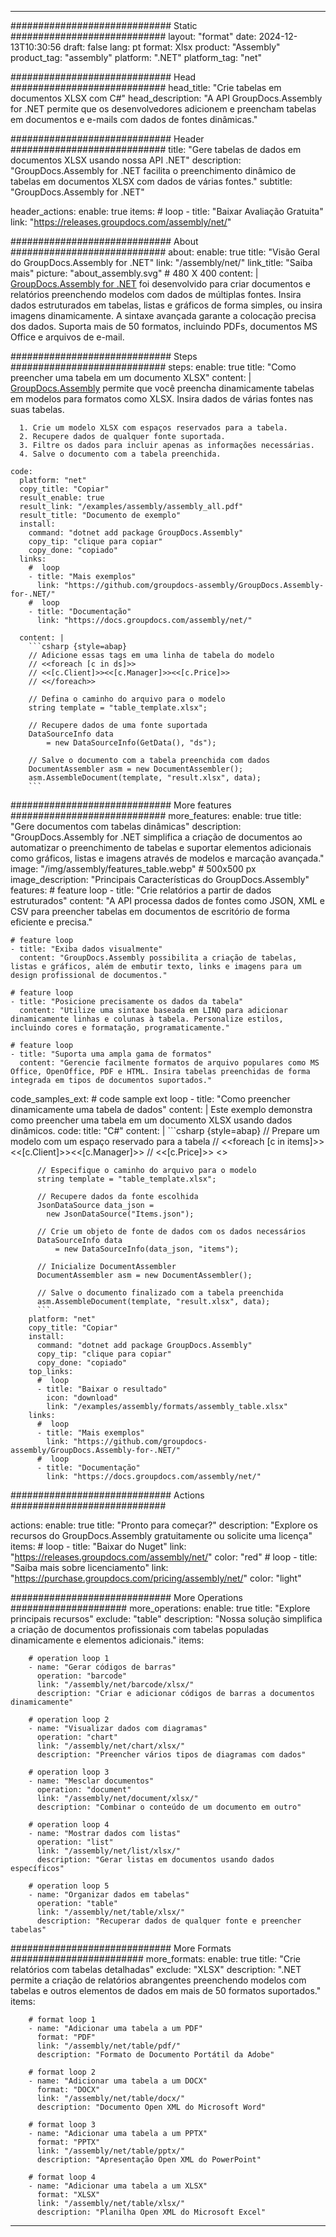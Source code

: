 



---
############################# Static ############################
layout: "format"
date:  2024-12-13T10:30:56
draft: false
lang: pt
format: Xlsx
product: "Assembly"
product_tag: "assembly"
platform: ".NET"
platform_tag: "net"

############################# Head ############################
head_title: "Crie tabelas em documentos XLSX com C#"
head_description: "A API GroupDocs.Assembly for .NET permite que os desenvolvedores adicionem e preencham tabelas em documentos e e-mails com dados de fontes dinâmicas."

############################# Header ############################
title: "Gere tabelas de dados em documentos XLSX usando nossa API .NET" 
description: "GroupDocs.Assembly for .NET facilita o preenchimento dinâmico de tabelas em documentos XLSX com dados de várias fontes."
subtitle: "GroupDocs.Assembly for .NET" 

header_actions:
  enable: true
  items:
    #  loop
    - title: "Baixar Avaliação Gratuita"
      link: "https://releases.groupdocs.com/assembly/net/"
      
############################# About ############################
about:
    enable: true
    title: "Visão Geral do GroupDocs.Assembly for .NET"
    link: "/assembly/net/"
    link_title: "Saiba mais"
    picture: "about_assembly.svg" # 480 X 400
    content: |
       [GroupDocs.Assembly for .NET](/assembly/net/) foi desenvolvido para criar documentos e relatórios preenchendo modelos com dados de múltiplas fontes. Insira dados estruturados em tabelas, listas e gráficos de forma simples, ou insira imagens dinamicamente. A sintaxe avançada garante a colocação precisa dos dados. Suporta mais de 50 formatos, incluindo PDFs, documentos MS Office e arquivos de e-mail.

############################# Steps ############################
steps:
    enable: true
    title: "Como preencher uma tabela em um documento XLSX"
    content: |
      [GroupDocs.Assembly](/assembly/net/) permite que você preencha dinamicamente tabelas em modelos para formatos como XLSX. Insira dados de várias fontes nas suas tabelas.
      
      1. Crie um modelo XLSX com espaços reservados para a tabela.
      2. Recupere dados de qualquer fonte suportada.
      3. Filtre os dados para incluir apenas as informações necessárias.
      4. Salve o documento com a tabela preenchida.
   
    code:
      platform: "net"
      copy_title: "Copiar"
      result_enable: true
      result_link: "/examples/assembly/assembly_all.pdf"
      result_title: "Documento de exemplo"
      install:
        command: "dotnet add package GroupDocs.Assembly"
        copy_tip: "clique para copiar"
        copy_done: "copiado"
      links:
        #  loop
        - title: "Mais exemplos"
          link: "https://github.com/groupdocs-assembly/GroupDocs.Assembly-for-.NET/"
        #  loop
        - title: "Documentação"
          link: "https://docs.groupdocs.com/assembly/net/"
          
      content: |
        ```csharp {style=abap}
        // Adicione essas tags em uma linha de tabela do modelo
        // <<foreach [c in ds]>>
        // <<[c.Client]>><<[c.Manager]>><<[c.Price]>>
        // <</foreach>>

        // Defina o caminho do arquivo para o modelo
        string template = "table_template.xlsx";

        // Recupere dados de uma fonte suportada
        DataSourceInfo data 
            = new DataSourceInfo(GetData(), "ds");

        // Salve o documento com a tabela preenchida com dados
        DocumentAssembler asm = new DocumentAssembler();
        asm.AssembleDocument(template, "result.xlsx", data);
        ```            

############################# More features ############################
more_features:
  enable: true
  title: "Gere documentos com tabelas dinâmicas"
  description: "GroupDocs.Assembly for .NET simplifica a criação de documentos ao automatizar o preenchimento de tabelas e suportar elementos adicionais como gráficos, listas e imagens através de modelos e marcação avançada."
  image: "/img/assembly/features_table.webp" # 500x500 px
  image_description: "Principais Características do GroupDocs.Assembly"
  features:
    # feature loop
    - title: "Crie relatórios a partir de dados estruturados"
      content: "A API processa dados de fontes como JSON, XML e CSV para preencher tabelas em documentos de escritório de forma eficiente e precisa."

    # feature loop
    - title: "Exiba dados visualmente"
      content: "GroupDocs.Assembly possibilita a criação de tabelas, listas e gráficos, além de embutir texto, links e imagens para um design profissional de documentos."

    # feature loop
    - title: "Posicione precisamente os dados da tabela"
      content: "Utilize uma sintaxe baseada em LINQ para adicionar dinamicamente linhas e colunas à tabela. Personalize estilos, incluindo cores e formatação, programaticamente."

    # feature loop
    - title: "Suporta uma ampla gama de formatos"
      content: "Gerencie facilmente formatos de arquivo populares como MS Office, OpenOffice, PDF e HTML. Insira tabelas preenchidas de forma integrada em tipos de documentos suportados."
      
  code_samples_ext:
    # code sample ext loop
    - title: "Como preencher dinamicamente uma tabela de dados"
      content: |
        Este exemplo demonstra como preencher uma tabela em um documento XLSX usando dados dinâmicos.
      code:
        title: "C#"
        content: |
          ```csharp {style=abap}
          // Prepare um modelo com um espaço reservado para a tabela
          // <<foreach [c in items]>> <<[c.Client]>><<[c.Manager]>>
          // <<[c.Price]>> <</foreach>>

          // Especifique o caminho do arquivo para o modelo
          string template = "table_template.xlsx";

          // Recupere dados da fonte escolhida
          JsonDataSource data_json = 
            new JsonDataSource("Items.json");

          // Crie um objeto de fonte de dados com os dados necessários
          DataSourceInfo data 
              = new DataSourceInfo(data_json, "items");

          // Inicialize DocumentAssembler
          DocumentAssembler asm = new DocumentAssembler();

          // Salve o documento finalizado com a tabela preenchida
          asm.AssembleDocument(template, "result.xlsx", data);
          ```
        platform: "net"
        copy_title: "Copiar"
        install:
          command: "dotnet add package GroupDocs.Assembly"
          copy_tip: "clique para copiar"
          copy_done: "copiado"
        top_links:
          #  loop
          - title: "Baixar o resultado"
            icon: "download"
            link: "/examples/assembly/formats/assembly_table.xlsx"
        links:
          #  loop
          - title: "Mais exemplos"
            link: "https://github.com/groupdocs-assembly/GroupDocs.Assembly-for-.NET/"
          #  loop
          - title: "Documentação"
            link: "https://docs.groupdocs.com/assembly/net/"
            

            


############################# Actions ############################

actions:
  enable: true
  title: "Pronto para começar?"
  description: "Explore os recursos do GroupDocs.Assembly gratuitamente ou solicite uma licença"
  items:
    #  loop
    - title: "Baixar do Nuget"
      link: "https://releases.groupdocs.com/assembly/net/"
      color: "red"
        #  loop
    - title: "Saiba mais sobre licenciamento"
      link: "https://purchase.groupdocs.com/pricing/assembly/net/"
      color: "light"


############################# More Operations #####################
more_operations:
    enable: true
    title: "Explore principais recursos"
    exclude: "table"
    description: "Nossa solução simplifica a criação de documentos profissionais com tabelas populadas dinamicamente e elementos adicionais."
    items: 
          
        # operation loop 1
        - name: "Gerar códigos de barras"
          operation: "barcode"
          link: "/assembly/net/barcode/xlsx/"
          description: "Criar e adicionar códigos de barras a documentos dinamicamente"

        # operation loop 2
        - name: "Visualizar dados com diagramas"
          operation: "chart"
          link: "/assembly/net/chart/xlsx/"
          description: "Preencher vários tipos de diagramas com dados"

        # operation loop 3
        - name: "Mesclar documentos"
          operation: "document"
          link: "/assembly/net/document/xlsx/"
          description: "Combinar o conteúdo de um documento em outro"

        # operation loop 4
        - name: "Mostrar dados com listas"
          operation: "list"
          link: "/assembly/net/list/xlsx/"
          description: "Gerar listas em documentos usando dados específicos"

        # operation loop 5
        - name: "Organizar dados em tabelas"
          operation: "table"
          link: "/assembly/net/table/xlsx/"
          description: "Recuperar dados de qualquer fonte e preencher tabelas"
         
          
############################# More Formats ########################
more_formats:
    enable: true
    title: "Crie relatórios com tabelas detalhadas"
    exclude: "XLSX"
    description: ".NET permite a criação de relatórios abrangentes preenchendo modelos com tabelas e outros elementos de dados em mais de 50 formatos suportados."
    items: 
          
        # format loop 1
        - name: "Adicionar uma tabela a um PDF"
          format: "PDF"
          link: "/assembly/net/table/pdf/"
          description: "Formato de Documento Portátil da Adobe"
          
        # format loop 2
        - name: "Adicionar uma tabela a um DOCX"
          format: "DOCX"
          link: "/assembly/net/table/docx/"
          description: "Documento Open XML do Microsoft Word"
          
        # format loop 3
        - name: "Adicionar uma tabela a um PPTX"
          format: "PPTX"
          link: "/assembly/net/table/pptx/"
          description: "Apresentação Open XML do PowerPoint"
          
        # format loop 4
        - name: "Adicionar uma tabela a um XLSX"
          format: "XLSX"
          link: "/assembly/net/table/xlsx/"
          description: "Planilha Open XML do Microsoft Excel"


          

---